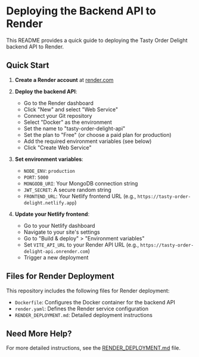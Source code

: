 # Deploying the Backend API to Render

This README provides a quick guide to deploying the Tasty Order Delight backend API to Render.

## Quick Start

1. **Create a Render account** at [render.com](https://render.com)

2. **Deploy the backend API**:
   - Go to the Render dashboard
   - Click "New" and select "Web Service"
   - Connect your Git repository
   - Select "Docker" as the environment
   - Set the name to "tasty-order-delight-api"
   - Set the plan to "Free" (or choose a paid plan for production)
   - Add the required environment variables (see below)
   - Click "Create Web Service"

3. **Set environment variables**:
   - `NODE_ENV`: `production`
   - `PORT`: `5000`
   - `MONGODB_URI`: Your MongoDB connection string
   - `JWT_SECRET`: A secure random string
   - `FRONTEND_URL`: Your Netlify frontend URL (e.g., `https://tasty-order-delight.netlify.app`)

4. **Update your Netlify frontend**:
   - Go to your Netlify dashboard
   - Navigate to your site's settings
   - Go to "Build & deploy" > "Environment variables"
   - Set `VITE_API_URL` to your Render API URL (e.g., `https://tasty-order-delight-api.onrender.com`)
   - Trigger a new deployment

## Files for Render Deployment

This repository includes the following files for Render deployment:

- `Dockerfile`: Configures the Docker container for the backend API
- `render.yaml`: Defines the Render service configuration
- `RENDER_DEPLOYMENT.md`: Detailed deployment instructions

## Need More Help?

For more detailed instructions, see the [RENDER_DEPLOYMENT.md](./RENDER_DEPLOYMENT.md) file.